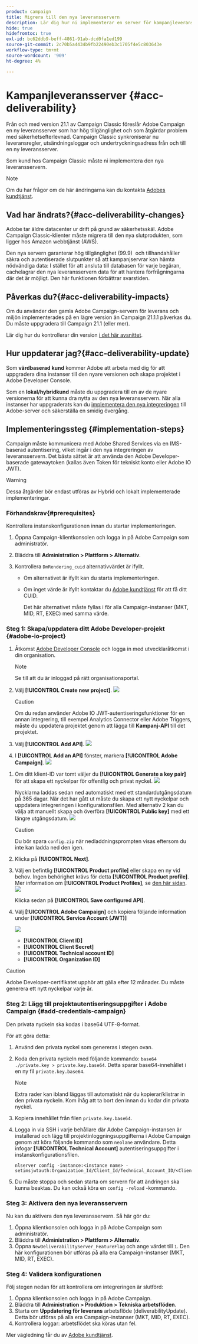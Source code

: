 ```yaml
---
product: campaign
title: Migrera till den nya leveransservern
description: Lär dig hur ni implementerar en server för kampanjleverans
hide: true
hidefromtoc: true
exl-id: bc62ddb9-beff-4861-91ab-dcd0fa1ed199
source-git-commit: 2c70b5a4434b9fb22490eb3c1705f4e5c803643e
workflow-type: tm+mt
source-wordcount: '909'
ht-degree: 4%

---
```


# Kampanjleveransserver {#acc-deliverability}

Från och med version 21.1 av Campaign Classic föreslår Adobe Campaign en ny leveransserver som har hög tillgänglighet och som åtgärdar problem med säkerhetsefterlevnad. Campaign Classic synkroniserar nu leveransregler, utsändningsloggar och undertryckningsadress från och till en ny leveransserver.

Som kund hos Campaign Classic måste ni implementera den nya leveransservern.

>[!NOTE]
>
>Om du har frågor om de här ändringarna kan du kontakta [Adobes kundtjänst](https://helpx.adobe.com/se/enterprise/admin-guide.html/enterprise/using/support-for-experience-cloud.ug.html).

## Vad har ändrats?{#acc-deliverability-changes}

Adobe tar äldre datacenter ur drift på grund av säkerhetsskäl. Adobe Campaign Classic-klienter måste migrera till den nya slutprodukten, som ligger hos Amazon webbtjänst (AWS).

Den nya servern garanterar hög tillgänglighet (99.9) &#x200B; och tillhandahåller säkra och autentiserade slutpunkter så att kampanjservrar kan hämta nödvändiga data: I stället för att ansluta till databasen för varje begäran, cachelagrar den nya leveransservern data för att hantera förfrågningarna där det är möjligt. Den här funktionen förbättrar svarstiden. &#x200B;

## Påverkas du?{#acc-deliverability-impacts}

Om du använder den gamla Adobe Campaign-servern för leverans och miljön implementerades på en lägre version än Campaign 21.1.1 påverkas du. Du måste uppgradera till Campaign 21.1 (eller mer).

Lär dig hur du kontrollerar din version [i det här avsnittet](../../platform/using/launching-adobe-campaign.md#getting-your-campaign-version).

## Hur uppdaterar jag?{#acc-deliverability-update}

Som **värdbaserad kund** kommer Adobe att arbeta med dig för att uppgradera dina instanser till den nyare versionen och skapa projektet i Adobe Developer Console.

Som en **lokal/hybridkund** måste du uppgradera till en av de nyare versionerna för att kunna dra nytta av den nya leveransservern. När alla instanser har uppgraderats kan du [implementera den nya integreringen](#implementation-steps) till Adobe-server och säkerställa en smidig övergång.

## Implementeringssteg {#implementation-steps}

Campaign måste kommunicera med Adobe Shared Services via en IMS-baserad autentisering, vilket ingår i den nya integreringen av leveransservern. Det bästa sättet är att använda den Adobe Developer-baserade gatewaytoken (kallas även Token för tekniskt konto eller Adobe IO JWT).


>[!WARNING]
>
>Dessa åtgärder bör endast utföras av Hybrid och lokalt implementerade implementeringar.

### Förhandskrav{#prerequisites}

Kontrollera instanskonfigurationen innan du startar implementeringen.

1. Öppna Campaign-klientkonsolen och logga in på Adobe Campaign som administratör.
1. Bläddra till **Administration > Plattform > Alternativ**.
1. Kontrollera `DmRendering_cuid` alternativvärdet är ifyllt.

   * Om alternativet är ifyllt kan du starta implementeringen.
   * Om inget värde är ifyllt kontaktar du [Adobe kundtjänst](https://helpx.adobe.com/enterprise/admin-guide.html/enterprise/using/support-for-experience-cloud.ug.html) för att få ditt CUID.

      Det här alternativet måste fyllas i för alla Campaign-instanser (MKT, MID, RT, EXEC) med samma värde.

### Steg 1: Skapa/uppdatera ditt Adobe Developer-projekt {#adobe-io-project}

1. Åtkomst [Adobe Developer Console](https://developer.adobe.com/console/home) och logga in med utvecklaråtkomst i din organisation.

   >[!NOTE]
   >
   > Se till att du är inloggad på rätt organisationsportal.

1. Välj **[!UICONTROL Create new project]**.
   ![](assets/New-Project.png)


   >[!CAUTION]
   >
   >Om du redan använder Adobe IO JWT-autentiseringsfunktioner för en annan integrering, till exempel Analytics Connector eller Adobe Triggers, måste du uppdatera projektet genom att lägga till **Kampanj-API** till det projektet.
1. Välj **[!UICONTROL Add API]**.
   ![](assets/Add-API.png)
1. I **[!UICONTROL Add an API]** fönster, markera **[!UICONTROL Adobe Campaign]**.
   ![](assets/AC-API.png)
<!--1. Choose **[!UICONTROL Service Account (JWT)]** as the authentication type.-->
1. Om ditt klient-ID var tomt väljer du **[!UICONTROL Generate a key pair]** för att skapa ett nyckelpar för offentlig och privat nyckel.
   ![](assets/Generate-a-key-pair.png)

   Nycklarna laddas sedan ned automatiskt med ett standardutgångsdatum på 365 dagar. När det har gått ut måste du skapa ett nytt nyckelpar och uppdatera integreringen i konfigurationsfilen. Med alternativ 2 kan du välja att manuellt skapa och överföra **[!UICONTROL Public key]** med ett längre utgångsdatum.
   ![](assets/New-key-pair.png)

   >[!CAUTION]
   >
   >Du bör spara `config.zip` när nedladdningsprompten visas eftersom du inte kan ladda ned den igen.

1. Klicka på **[!UICONTROL Next]**.
1. Välj en befintlig **[!UICONTROL Product profile]** eller skapa en ny vid behov. Ingen behörighet krävs för detta **[!UICONTROL Product profile]**. Mer information om **[!UICONTROL Product Profiles]**, se [den här sidan](https://helpx.adobe.com/enterprise/using/manage-developers.html).
   ![](assets/Product-Profile-API.png)

   Klicka sedan på **[!UICONTROL Save configured API]**.

1. Välj **[!UICONTROL Adobe Campaign]** och kopiera följande information under **[!UICONTROL Service Account (JWT)]**

   ![](assets/Config-API.png)

   * **[!UICONTROL Client ID]**
   * **[!UICONTROL Client Secret]**
   * **[!UICONTROL Technical account ID]**
   * **[!UICONTROL Organization ID]**

>[!CAUTION]
>
>Adobe Developer-certifikatet upphör att gälla efter 12 månader. Du måste generera ett nytt nyckelpar varje år.

### Steg 2: Lägg till projektautentiseringsuppgifter i Adobe Campaign {#add-credentials-campaign}

Den privata nyckeln ska kodas i base64 UTF-8-format.

För att göra detta:

1. Använd den privata nyckel som genereras i stegen ovan.
1. Koda den privata nyckeln med följande kommando: `base64 ./private.key > private.key.base64`. Detta sparar base64-innehållet i en ny fil `private.key.base64`.

   >[!NOTE]
   >
   >Extra rader kan ibland läggas till automatiskt när du kopierar/klistrar in den privata nyckeln. Kom ihåg att ta bort den innan du kodar din privata nyckel.

1. Kopiera innehållet från filen `private.key.base64`.
1. Logga in via SSH i varje behållare där Adobe Campaign-instansen är installerad och lägg till projektinloggningsuppgifterna i Adobe Campaign genom att köra följande kommando som `neolane` användare. Detta infogar **[!UICONTROL Technical Account]** autentiseringsuppgifter i instanskonfigurationsfilen.

   ```
   nlserver config -instance:<instance name> -setimsjwtauth:Organization_Id/Client_Id/Technical_Account_ID/<Client_Secret>/<Base64_encoded_Private_Key>
   ```

1. Du måste stoppa och sedan starta om servern för att ändringen ska kunna beaktas. Du kan också köra en `config -reload` -kommando.

### Steg 3: Aktivera den nya leveransservern

Nu kan du aktivera den nya leveransservern. Så här gör du:

1. Öppna klientkonsolen och logga in på Adobe Campaign som administratör.
1. Bläddra till **Administration > Plattform > Alternativ**.
1. Öppna `NewDeliverabilityServer_FeatureFlag` och ange värdet till `1`. Den här konfigurationen bör utföras på alla era Campaign-instanser (MKT, MID, RT, EXEC).

### Steg 4: Validera konfigurationen

Följ stegen nedan för att kontrollera om integreringen är slutförd:


1. Öppna klientkonsolen och logga in på Adobe Campaign.
1. Bläddra till **Administration > Produktion > Tekniska arbetsflöden**.
1. Starta om **Uppdatering för leverans** arbetsflöde (deliverabilityUpdate). Detta bör utföras på alla era Campaign-instanser (MKT, MID, RT, EXEC).
1. Kontrollera loggar: arbetsflödet ska köras utan fel.

Mer vägledning får du av [Adobe kundtjänst](https://helpx.adobe.com/enterprise/admin-guide.html/enterprise/using/support-for-experience-cloud.ug.html).
